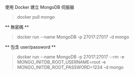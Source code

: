 使用 Docker 建立 MongoDB 伺服器

> docker pull mongo

** 無密碼 **
> docker run --name MongoDB -p 27017:27017 -d mongo

** 包含 user/password **
> docker run --name MongoDB -p 27017:27017 --rm -e MONGO_INITDB_ROOT_USERNAME=root -e MONGO_INITDB_ROOT_PASSWORD=1234 -d mongo

